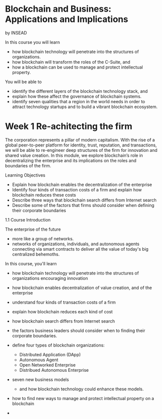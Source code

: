 # Blockchain and Business: Applications and Implications
by INSEAD


In this course you will learn 
- how blockchain technology will penetrate into the structures of organizations. 
- how blockchain will transform the roles of the C-Suite, and 
- how a blockchain can be used to manage and protect intellectual property.  
  
You will be able to 
- identify the different layers of the blockchain technology stack, and 
- explain how these affect the governance of blockchain systems.  
- identify seven qualities that a region in the world needs in order to attract technology startups and to build a vibrant blockchain ecosystem.


# Week 1 Re-achitecting the firm

The corporation represents a pillar of modern capitalism. With the rise of a global peer-to-peer platform for identity, trust, reputation, and transactions, we will be able to re-engineer deep structures of the firm for innovation and shared value creation. In this module, we explore blockchain’s role in decentralizing the enterprise and its implications on the roles and boundaries of the firm.

Learning Objectives
- Explain how blockchain enables the decentralization of the enterprise
- Identify four kinds of transaction costs of a firm and explain how blockchain reduces these costs
- Describe three ways that blockchain search differs from Internet search
- Describe some of the factors that firms should consider when defining their corporate boundaries

1.1 Course Introduction

The enterprise of the future 
- more like a group of networks.  
- networks of organizations, individuals, and autonomous agents connecting via smart contracts to deliver all the value of today's big centralized behemoths.

In this course, you'll learn 
- how blockchain technology will penetrate into the structures of organizations encouraging innovation
- how blockchain enables decentralization of value creation, and of the enterprise
- understand four kinds of transaction costs of a firm
- explain how blockchain reduces each kind of cost
- how blockchain search differs from Internet search
- the factors business leaders should consider when to finding their corporate boundaries.

- define four types of blockchain organizations:
  - Distributed Application (DApp)
  - Autonomous Agent
  - Open Networked Enterprise
  - Distribued Autonomous Enterprise 


- seven new business models
  - and how blockchain technology could enhance these models.
- how to find new ways to manage and protect intellectual property on a blockchain
- 

